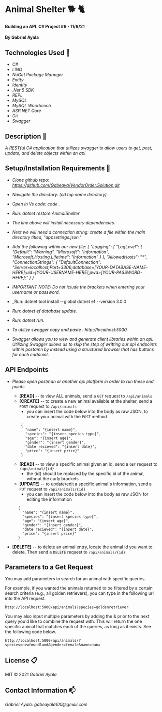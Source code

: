 # Animal Shelter :dog2:	:cat2:	
####  Building an API. C# Project #6 - 11/6/21 


#### By Gabriel Ayala

## Technologies Used :floppy_disk:
* _C#_
* _LINQ_
* _NuGet Package Manager_
* _Entity_
* _Identity_
* _.Net 5 SDK_
* _REPL_
* _MySQL_
* _MySQL Workbench_
* _ASP.NET Core_
* _Git_
* _Swagger_



## Description :page_with_curl:
_A RESTful C# application that utilizes swagger to allow users to get, post, update, and delete objects within an api._

## Setup/Installation Requirements :triangular_ruler:

* _Clone github repo: https://github.com/Gabeaya/VendorOrder.Solution.git_
* _Navigate the directory: (cd top name directory)_
* _Open in Vs code: code ._
* _Run: dotnet restore AnimalShelter_
* _The line above will install necessary dependencies._
* _Next we will need a connection string: create a file within the main directory titled, "appsettings.json."_
* _Add the following within our new file: 
{
  "Logging": {
    "LogLevel": {
      "Default": "Warning",
      "Microsoft": "Information",
      "Microsoft.Hosting.Lifetime": "Information"
    }
  },
  "AllowedHosts": "*",
  "ConnectionStrings": {
    "DefaultConnection": "Server=localhost;Port=3306;database=[YOUR-DATABASE-NAME-HERE];uid=[YOUR-USERNAME-HERE];pwd=[YOUR-PASSWORD-HERE];"
  }
}_
* _IMPORTANT NOTE: Do not iclude the brackets when entering your username or password._

* _Run: dotnet tool install --global dotnet ef --version 3.0.0 

* _Run: dotnet ef database update._

* _Run: dotnet run._

* _To utilize swagger copy and paste : http://localhost:5000_

* _Swagger allows you to view and generate client libraries within an api. Utilizing Swagger allows us to skip the step of writting our api endpoints within postamn by instead using a structured browser that has buttons for each endpoint._

## API Endpoints
* _Please open postman or another api platform in order to run these end points_


  - **[READ]** -- to view ALL animals, send a `GET` request to `/api/animals`
  - **[CREATE]** -- to create a new animal available at the shelter, send a `POST` request to `/api/animals`
    - you can insert the code below into the body as raw JSON, to create your animal with the `POST` method
  ```
      {
        "name": "{insert name}",
        "species": "{insert species type}",
        "age": "{insert age}",
        "gender": "{insert gender}",
        "date recieved": "{insert date}",
        "price": "{insert price}"
      }
  ```
  - **[READ]** -- to view a specific animal given an id, send a `GET` request to `/api/animal/{id}`
    - the {id} should be replaced by the specific id of the animal, without the curly brackets
  - **[UPDATE]** -- to update/edit a specific animal's information, send a `PUT` request to `/api/animals/{id}`
    - you can insert the code below into the body as raw JSON for editing the information
```
      {
        "name": "{insert name}",
        "species": "{insert species type}",
        "age": "{insert age}",
        "gender": "{insert gender}",
        "date recieved": "{insert date}",
        "price": "{insert price}"
      }
```
  - **[DELETE]** -- to delete an animal entry, locate the animal id you want to delete. Then send a `DELETE` request to `/api/animals/{id}`

## Parameters to a Get Request
You may add parameters to search for an animal with specific queries.

For example, if you wanted the animals returned to be filtered by a certain search criteria (e.g., all golden retrievers), you can type in the following url into the API request.

```
http://localhost:5000/api/animals?species=goldenretriever
```
You may also input multiple parameters by adding the & prior to the next query you'd like to combine the request with. This will return the one specific animal that matches each of the queries, as long as it exists. See the following code below.

```
http://localhost:5000/api/animals/?species=newfoundland&gender=female&name=nana
```




## License :clipboard:
MIT &copy; 2021 _Gabriel Ayala_
## Contact Information :mailbox:

_Gabriel Ayala:
gabeayala100@gmail.com_